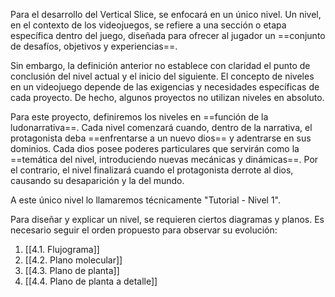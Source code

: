 
Para el desarrollo del Vertical Slice, se enfocará en un único nivel. Un nivel, en el contexto de los videojuegos, se refiere a una sección o etapa específica dentro del juego, diseñada para ofrecer al jugador un ==conjunto de desafíos, objetivos y experiencias==.

Sin embargo, la definición anterior no establece con claridad el punto de conclusión del nivel actual y el inicio del siguiente. El concepto de niveles en un videojuego depende de las exigencias y necesidades específicas de cada proyecto. De hecho, algunos proyectos no utilizan niveles en absoluto.
  
Para este proyecto, definiremos los niveles en ==función de la ludonarrativa==. Cada nivel comenzará cuando, dentro de la narrativa, el protagonista deba ==enfrentarse a un nuevo dios== y adentrarse en sus dominios. Cada dios posee poderes particulares que servirán como la ==temática del nivel, introduciendo nuevas mecánicas y dinámicas==. Por el contrario, el nivel finalizará cuando el protagonista derrote al dios, causando su desaparición y la del mundo.

A este único nivel lo llamaremos técnicamente "Tutorial - Nivel 1".

Para diseñar y explicar un nivel, se requieren ciertos diagramas y planos. Es necesario seguir el orden propuesto para observar su evolución:

1. [[4.1. Flujograma]]
2. [[4.2. Plano molecular]]
3. [[4.3. Plano de planta]]
4. [[4.4. Plano de planta a detalle]]